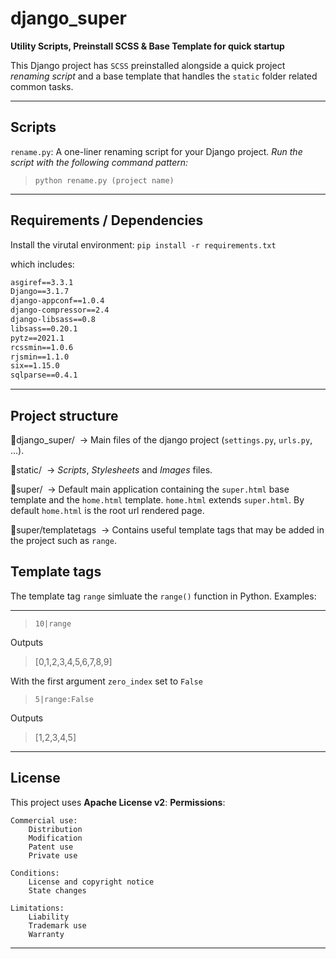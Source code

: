 # django_super
**Utility Scripts, Preinstall SCSS & Base Template for quick startup**

This Django project has `SCSS` preinstalled alongside a quick project _renaming script_ and a base template that handles the `static` folder related common tasks. 

___
## Scripts
`rename.py`: A one-liner renaming script for your Django project.
_Run the script with the following command pattern:_
> `python rename.py (project name)`

___

## Requirements / Dependencies ##
Install the virutal environment:
`pip install -r requirements.txt`

which includes:
```txt
asgiref==3.3.1
Django==3.1.7
django-appconf==1.0.4
django-compressor==2.4
django-libsass==0.8
libsass==0.20.1
pytz==2021.1
rcssmin==1.0.6
rjsmin==1.1.0
six==1.15.0
sqlparse==0.4.1
```
___

## Project structure

&#x1F4C1;django_super/ &nbsp;&#8594; Main files of the django project (`settings.py`, `urls.py`, ...).

&#x1F4C1;static/ &nbsp;&#8594; _Scripts_, _Stylesheets_ and _Images_ files.

&#x1F4C1;super/ &nbsp;&#8594; Default main application containing the `super.html` base template and the `home.html` template. `home.html` extends `super.html`. By default `home.html` is the root url rendered page. 

&#x1F4C1;super/templatetags &nbsp;&#8594; Contains useful template tags that may be added in the project such as `range`.


## Template tags ##

The template tag `range` simluate the `range()` function in Python. 
Examples:
___
> `10|range`

Outputs
> [0,1,2,3,4,5,6,7,8,9]


With the first argument `zero_index` set to `False`
> `5|range:False`

Outputs
> [1,2,3,4,5]

___

## License ##

This project uses **Apache License v2**: 
**Permissions**:
```
Commercial use:
    Distribution
    Modification
    Patent use
    Private use

Conditions:
    License and copyright notice
    State changes

Limitations:
    Liability
    Trademark use
    Warranty
```

___